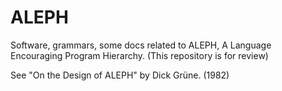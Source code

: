 # ALEPH
Software, grammars, some docs related to ALEPH, A Language Encouraging Program Hierarchy.
(This repository is for review)

See "On the Design of ALEPH" by Dick Grüne. (1982)
